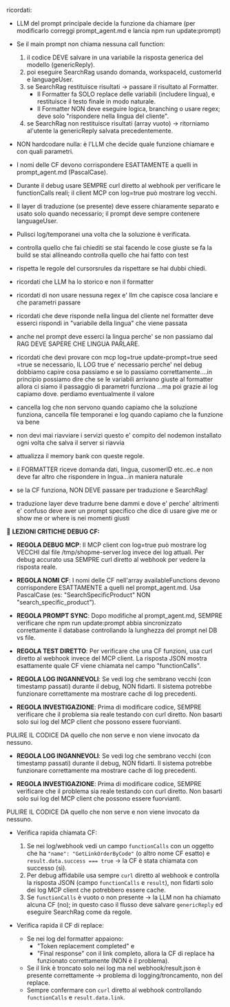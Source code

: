 ricordati:

- LLM del prompt principale decide la funzione da chiamare (per modificarlo correggi prompt_agent.md e lancia npm run update:prompt)

- Se il main prompt non chiama nessuna call function:

  1. il codice DEVE salvare in una variabile la risposta generica del modello (genericReply).
  2. poi eseguire SearchRag usando domanda, workspaceId, customerId e languageUser.
  3. se SearchRag restituisce risultati -> passare il risultato al Formatter.
     - Il Formatter fa SOLO replace delle variabili (includere lingua), e restituisce il testo finale in modo naturale.
     - Il Formatter NON deve eseguire logica, branching o usare regex; deve solo "rispondere nella lingua del cliente".
  4. se SearchRag non restituisce risultati (array vuoto) -> ritorniamo al'utente la genericReply salvata precedentemente.

- NON hardcodare nulla: è l'LLM che decide quale funzione chiamare e con quali parametri.
- I nomi delle CF devono corrispondere ESATTAMENTE a quelli in prompt_agent.md (PascalCase).
- Durante il debug usare SEMPRE curl diretto al webhook per verificare le functionCalls reali; il client MCP con log=true può mostrare log vecchi.
- Il layer di traduzione (se presente) deve essere chiaramente separato e usato solo quando necessario; il prompt deve sempre contenere languageUser.
- Pulisci log/temporanei una volta che la soluzione è verificata.

- controlla quello che fai chiediti se stai facendo le cose giuste se fa la build se stai allineando controlla quello che hai fatto con test

- rispetta le regole del cursorsrules da rispettare se hai dubbi chiedi.

- ricordati che LLM ha lo storico e non il formatter

- ricordati di non usare nessuna regex e' llm che capisce cosa lanciare e che parametri passare

- ricordati che deve risponde nella lingua del cliente nel formatter deve esserci rispondi in "variabile della lingua" che viene passata

- anche nel prompt deve esserci la lingua perche' se non passiamo dal RAG DEVE SAPERE CHE LINGUA PARLARE.

- ricordati che devi provare con mcp log=true update-prompt=true seed =true se necessario, IL LOG true e' necessario perche' nel debug dobbiamo capire cosa passiamo e se lo passiamo correttamente....in principio possiamo dire che se le variabili arrivano giuste al formatter allora ci siamo il passaggio di parametri funziona ...ma poi grazie ai log capiamo dove. perdiamo eventualmente il valore

- cancella log che non servono quando capiamo che la soluzione funziona, cancella file temporanei e log quando capiamo che la funzione va bene

- non devi mai riavviare i servizi questo e' compito del nodemon installato ogni volta che salva il server si riavvia

- attualizza il memory bank con queste regole.

- il FORMATTER riceve domanda dati, lingua, cusomerID etc..ec..e non deve far altro che rispondere in lngua...in maniera naturale

- se la CF funziona, NON DEVE passare per traduzione e SearchRag!

- traduzione layer deve tradurre bene dammi e dove e' perche' altrimenti e' confuso deve aver un prompt specifico che dice di usare give me or show me or where is nei momenti giusti

🚨 **LEZIONI CRITICHE DEBUG CF:**

- **REGOLA DEBUG MCP**: Il MCP client con log=true può mostrare log VECCHI dal file /tmp/shopme-server.log invece dei log attuali. Per debug accurato usa SEMPRE curl diretto al webhook per vedere la risposta reale.

- **REGOLA NOMI CF**: I nomi delle CF nell'array availableFunctions devono corrispondere ESATTAMENTE a quelli nel prompt_agent.md. Usa PascalCase (es: "SearchSpecificProduct" NON "search_specific_product").

- **REGOLA PROMPT SYNC**: Dopo modifiche al prompt_agent.md, SEMPRE verificare che npm run update:prompt abbia sincronizzato correttamente il database controllando la lunghezza del prompt nel DB vs file.

- **REGOLA TEST DIRETTO**: Per verificare che una CF funzioni, usa curl diretto al webhook invece del MCP client. La risposta JSON mostra esattamente quale CF viene chiamata nel campo "functionCalls".

- **REGOLA LOG INGANNEVOLI**: Se vedi log che sembrano vecchi (con timestamp passati) durante il debug, NON fidarti. Il sistema potrebbe funzionare correttamente ma mostrare cache di log precedenti.

- **REGOLA INVESTIGAZIONE**: Prima di modificare codice, SEMPRE verificare che il problema sia reale testando con curl diretto. Non basarti solo sui log del MCP client che possono essere fuorvianti.

PULIRE IL CODICE DA quello che non serve e non viene invocato da nessuno.

- **REGOLA LOG INGANNEVOLI**: Se vedi log che sembrano vecchi (con timestamp passati) durante il debug, NON fidarti. Il sistema potrebbe funzionare correttamente ma mostrare cache di log precedenti.

- **REGOLA INVESTIGAZIONE**: Prima di modificare codice, SEMPRE verificare che il problema sia reale testando con curl diretto. Non basarti solo sui log del MCP client che possono essere fuorvianti.

PULIRE IL CODICE DA quello che non serve e non viene invocato da nessuno.

- Verifica rapida chiamata CF:

  1. Se nei log/webhook vedi un campo `functionCalls` con un oggetto che ha `"name": "GetLinkOrderByCode"` (o altro nome CF esatto) e `result.data.success === true` → la CF è stata chiamata con successo (sì).
  2. Per debug affidabile usa sempre `curl` diretto al webhook e controlla la risposta JSON (campo `functionCalls` e `result`), non fidarti solo dei log MCP client che potrebbero essere cache.
  3. Se `functionCalls` è vuoto o non presente → la LLM non ha chiamato alcuna CF (no); in questo caso il flusso deve salvare `genericReply` ed eseguire SearchRag come da regole.

- Verifica rapida il CF di replace:
  - Se nei log del formatter appaiono:
    - "Token replacement completed" e
    - "Final response" con il link completo,
      allora la CF di replace ha funzionato correttamente (NON è il problema).
  - Se il link è troncato solo nei log ma nel webhook/result.json è presente correttamente → problema di logging/troncamento, non del replace.
  - Sempre confermare con `curl` diretto al webhook controllando `functionCalls` e `result.data.link`.
